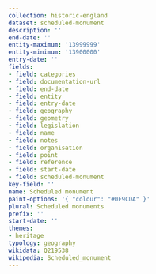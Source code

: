 ```yaml
---
collection: historic-england
dataset: scheduled-monument
description: ''
end-date: ''
entity-maximum: '13999999'
entity-minimum: '13900000'
entry-date: ''
fields:
- field: categories
- field: documentation-url
- field: end-date
- field: entity
- field: entry-date
- field: geography
- field: geometry
- field: legislation
- field: name
- field: notes
- field: organisation
- field: point
- field: reference
- field: start-date
- field: scheduled-monument
key-field: ''
name: Scheduled monument
paint-options: '{ "colour": "#0F9CDA" }'
plural: Scheduled monuments
prefix: ''
start-date: ''
themes:
- heritage
typology: geography
wikidata: Q219538
wikipedia: Scheduled_monument
---
```

